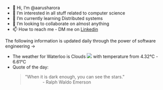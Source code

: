 - 👋 Hi, I’m @aarusharora
- 👀 I’m interested in all stuff related to computer science
- 🌱 I’m currently learning Distributed systems
- 💞️ I’m looking to collaborate on almost anything
- 📫 How to reach me - DM me on [Linkedin](https://www.linkedin.com/in/aarusharora789/)

The following information is updated daily through the power of software engineering ->
- The weather for Waterloo is Clouds ![](https://openweathermap.org/img/wn/04d.png) with temperature from 4.32℃ - 6.61℃
- Quote of the day:  
	> "When it is dark enough, you can see the stars."  
	> &emsp;&emsp;&emsp;&emsp;- Ralph Waldo Emerson
